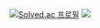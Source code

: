 [![Solved.ac
프로필](http://mazassumnida.wtf/api/v2/generate_badge?boj=j952225)](https://solved.ac/j952225)
<img src="http://mazandi.herokuapp.com/api?handle={백준닉네임}&theme=warm"/>
